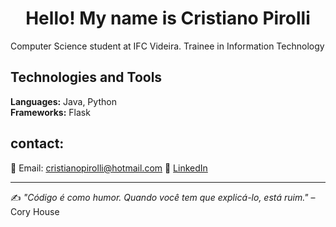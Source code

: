 <h1 align="center">Hello! My name is Cristiano Pirolli</h1>
  
Computer Science student at IFC Videira. 
Trainee in Information Technology
 

## Technologies and Tools  
**Languages:** Java, Python  
**Frameworks:** Flask

## contact:
📩 Email: cristianopirolli@hotmail.com 
💼 [LinkedIn](https://www.linkedin.com/in/cristiano-pirolli-9145a8324/)

---

✍️ _"Código é como humor. Quando você tem que explicá-lo, está ruim."_ – Cory House  
